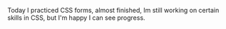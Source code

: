 Today I practiced CSS forms, almost finished, Im still working on certain skills in CSS, but I'm happy I can see progress. 